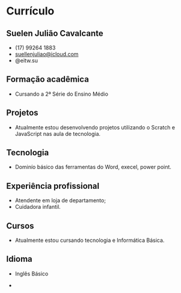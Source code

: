 # Currículo

## Suelen Julião Cavalcante
- (17) 99264 1883
- suellenjuliao@icloud.com
- @eitw.su

## Formação acadêmica
- Cursando a 2ª Série do Ensino Médio

## Projetos
- Atualmente estou desenvolvendo projetos utilizando o Scratch e JavaScript nas aula de tecnologia.

## Tecnologia
- Dominío básico das ferramentas do Word, execel, power point.

## Experiência profissional
- Atendente em loja de departamento;
- Cuidadora infantil.

## Cursos
- Atualmente estou cursando tecnologia e Informática Básica.

## Idioma
- Inglês Básico

- 
  
